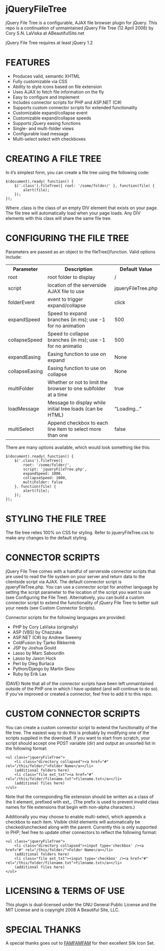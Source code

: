 jQueryFileTree
==============

jQuery File Tree is a configurable, AJAX file browser plugin for jQuery. This repo is a continuation of unmaintained jQuery File Tree (12 April 2008) by Cory S.N. LaViska at ABeautifulSite.net

jQuery File Tree requires at least jQuery 1.2

FEATURES
========
* Produces valid, semantic XHTML
* Fully customizable via CSS
* Ability to style icons based on file extension
* Uses AJAX to fetch file information on the fly
* Easy to configure and implement
* Includes connector scripts for PHP and ASP.NET (C#)
* Supports custom connector scripts for extended functionality
* Customizable expand/collapse event
* Customizable expand/collapse speeds
* Supports jQuery easing functions
* Single- and multi-folder views
* Configurable load message
* Multi-select select with checkboxes

CREATING A FILE TREE
====================

In it’s simplest form, you can create a file tree using the following code:

	$(document).ready( function() {
		$('.class').fileTree({ root: '/some/folder/' }, function(file) {
			alert(file);
		});
	});

Where .class is the class of an empty DIV element that exists on your page. The file tree will automatically load when your page loads. Any DIV elements with this class will share the same file tree.

CONFIGURING THE FILE TREE
=========================
Parameters are passed as an object to the fileTree()function. Valid options include:

<table>
	<tr>
		<th>Parameter</th><th>Description</th><th>Default Value</th>
	</tr>
	<tr> <td>root</td><td>root folder to display</td><td>/</td> </tr>
	<tr> <td>script</td> <td>location of the serverside AJAX file to use</td> <td>jqueryFileTree.php</td> </tr>
	<tr> <td>folderEvent</td> <td>event to trigger expand/collapse</td> <td>click</td> </tr>
	<tr> <td>expandSpeed</td> <td>Speed to expand branches (in ms); use -1 for no animation</td> <td>500</td> </tr>
	<tr> <td>collapseSpeed</td> <td>Speed to collapse branches (in ms); use -1 for no animatio</td> <td>500</td> </tr>
	<tr> <td>expandEasing</td> <td>Easing function to use on expand</td> <td>None</td> </tr>
	<tr> <td>collapseEasing</td> <td>Easing function to use on collapse</td> <td>None</td> </tr>
	<tr> <td>multiFolder</td> <td>Whether or not to limit the browser to one subfolder at a time</td> <td>true</td> </tr>
	<tr> <td>loadMessage</td> <td>Message to display while initial tree loads (can be HTML)</td> <td>"Loading..."</td> </tr>
	<tr> <td>multiSelect</td> <td>Append checkbox to each line item to select more than one</td> <td>false</td> </tr>

</table>

There are many options available, which would look something like this:

	$(document).ready( function() {
		$('.class').fileTree({
			root: '/some/folder/',
			script: 'jqueryFileTree.php',
			expandSpeed: 1000,
			collapseSpeed: 1000,
			multiFolder: false
		}, function(file) {
			alert(file);
		});
	});


STYLING THE FILE TREE
=====================
The file tree relies 100% on CSS for styling. Refer to jqueryFileTree.css to make any changes to the default styling.


CONNECTOR SCRIPTS
=================
jQuery File Tree comes with a handful of serverside connector scripts that are used to read the file system on your server and return data to the clientside script via AJAX. The default connector script is jqueryFileTree.php. You can use a connector script for another language by setting the script parameter to the location of the script you want to use (see Configuring the File Tree). Alternatively, you can build a custom connector script to extend the functionality of jQuery File Tree to better suit your needs (see Custom Connector Scripts).

Connector scripts for the following languages are provided:

* PHP by Cory LaViska (originally)
* ASP (VBS) by Chazzuka
* ASP.NET (C#) by Andrew Sweeny
* ColdFusion by Tjarko Rikkerink
* JSP by Joshua Gould
* Lasso by Marc Sabourdin
* Lasso by Jason Huck
* Perl by Oleg Burlaca
* Python/Django by Martin Skou
* Ruby by Erik Lax

(DAVE)
Note that all of the connector scripts have been left unmaintained outside of the PHP one in which I have updated (and will continue to do so). If you've improved or created a connector, feel free to add it to this repo.


CUSTOM CONNECTOR SCRIPTS
========================
You can create a custom connector script to extend the functionality of the file tree. The easiest way to do this is probably by modifying one of the scripts supplied in the download. If you want to start from scratch, your script should accept one POST variable (dir) and output an unsorted list in the following format:

	<ul class="jqueryFileTree">
		<li class="directory collapsed"><a href="#" rel="/this/folder/">Folder Name</a></li>
		(additional folders here)
		<li class="file ext_txt"><a href="#" rel="/this/folder/filename.txt">filename.txt</a></li>
		(additional files here)
	</ul>

Note that the corresponding file extension should be written as a class of the li element, prefixed with ext_. (The prefix is used to prevent invalid class names for file extensions that begin with non-alpha characters.)

Additionally you may choose to enable multi-select, which appends a checkbox to each item. Visible child elements will automatically be checked/unchecked along with the parent. Currently this is only supported in PHP; feel free to update other connectors to reflect the following format:

	<ul class="jqueryFileTree">
		<li class="directory collapsed"><input type='checkbox' /><a href="#" rel="/this/folder/">Folder Name</a></li>
		(additional folders here)
		<li class="file ext_txt"><input type='checkbox' /><a href="#" rel="/this/folder/filename.txt">filename.txt</a></li>
		(additional files here)
	</ul>

LICENSING & TERMS OF USE
========================
This plugin is dual-licensed under the GNU General Public License and the MIT License and is copyright 2008 A Beautiful Site, LLC.


SPECIAL THANKS
==============
A special thanks goes out to [FAMFAMFAM](http://www.famfamfam.com/) for their excellent Silk Icon Set.
